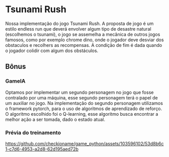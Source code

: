 # Tsunami Rush

Nossa implementação do jogo Tsunami Rush.
A proposta de jogo é um estilo endless run que deverá envolver algum tipo de desastre natural (escolhemos o tsunami), o jogo se assemelha a mecânica de outros jogos famosos, como por exemplo chrome dino, onde o jogador deve desviar dos obstaculos e recolhers as recompensas.
A condição de fim é dada quando o jogador colidir com algum dos obstáculos.



## Bônus
### GameIA



Optamos por implementar um segundo personagem no jogo que fosse contralado por uma máquina, esse segundo personagem terá o papel de um auxiliar no jogo.
Na implementação do segundo personagem utilizamos o framework pytorch, para o uso de algoritmos de aprendizado de reforço. O algoritmo escolhido foi o Q-learning, esse algoritmo busca encontrar a melhor ação a ser tomada, dado o estado atual.


### Prévia do treinamento

https://github.com/checkioname/game_python/assets/103596102/53d8b6c1-c7d6-4953-a2d8-62d195aed72b








